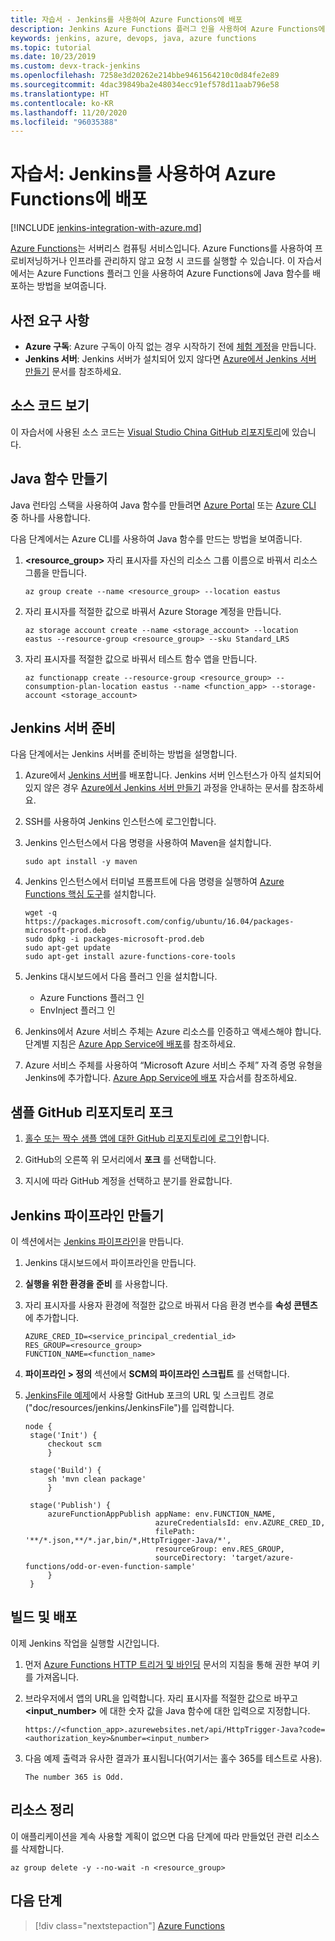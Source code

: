 ```yaml
---
title: 자습서 - Jenkins를 사용하여 Azure Functions에 배포
description: Jenkins Azure Functions 플러그 인을 사용하여 Azure Functions에 배포하는 방법 알아보기
keywords: jenkins, azure, devops, java, azure functions
ms.topic: tutorial
ms.date: 10/23/2019
ms.custom: devx-track-jenkins
ms.openlocfilehash: 7258e3d20262e214bbe9461564210c0d84fe2e89
ms.sourcegitcommit: 4dac39849ba2e48034ecc91ef578d11aab796e58
ms.translationtype: HT
ms.contentlocale: ko-KR
ms.lasthandoff: 11/20/2020
ms.locfileid: "96035388"
---
```

# <a name="tutorial-deploy-to-azure-functions-using-jenkins"></a>자습서: Jenkins를 사용하여 Azure Functions에 배포

[!INCLUDE [jenkins-integration-with-azure.md](includes/jenkins-integration-with-azure.md)]

[Azure Functions](/azure/azure-functions/)는 서버리스 컴퓨팅 서비스입니다. Azure Functions를 사용하여 프로비저닝하거나 인프라를 관리하지 않고 요청 시 코드를 실행할 수 있습니다. 이 자습서에서는 Azure Functions 플러그 인을 사용하여 Azure Functions에 Java 함수를 배포하는 방법을 보여줍니다.

## <a name="prerequisites"></a>사전 요구 사항

- **Azure 구독**: Azure 구독이 아직 없는 경우 시작하기 전에 [체험 계정](https://azure.microsoft.com/free/?ref=microsoft.com&utm_source=microsoft.com&utm_medium=docs&utm_campaign=visualstudio)을 만듭니다.
- **Jenkins 서버**: Jenkins 서버가 설치되어 있지 않다면 [Azure에서 Jenkins 서버 만들기](./configure-on-linux-vm.md) 문서를 참조하세요.

## <a name="view-the-source-code"></a>소스 코드 보기

이 자습서에 사용된 소스 코드는 [Visual Studio China GitHub 리포지토리](https://github.com/VSChina/odd-or-even-function/blob/master/src/main/java/com/microsoft/azure/Function.java)에 있습니다.

## <a name="create-a-java-function"></a>Java 함수 만들기

Java 런타임 스택을 사용하여 Java 함수를 만들려면 [Azure Portal](https://portal.azure.com) 또는 [Azure CLI](/cli/azure/) 중 하나를 사용합니다.

다음 단계에서는 Azure CLI를 사용하여 Java 함수를 만드는 방법을 보여줍니다.

1. **&lt;resource_group>** 자리 표시자를 자신의 리소스 그룹 이름으로 바꿔서 리소스 그룹을 만듭니다.

    ```azurecli
    az group create --name <resource_group> --location eastus
    ```

1. 자리 표시자를 적절한 값으로 바꿔서 Azure Storage 계정을 만듭니다.
 
    ```azurecli
    az storage account create --name <storage_account> --location eastus --resource-group <resource_group> --sku Standard_LRS    
    ```

1. 자리 표시자를 적절한 값으로 바꿔서 테스트 함수 앱을 만듭니다.

    ```azurecli
    az functionapp create --resource-group <resource_group> --consumption-plan-location eastus --name <function_app> --storage-account <storage_account>
    ```

## <a name="prepare-jenkins-server"></a>Jenkins 서버 준비

다음 단계에서는 Jenkins 서버를 준비하는 방법을 설명합니다.

1. Azure에서 [Jenkins 서버](https://azuremarketplace.microsoft.com/marketplace/apps/bitnami.production-jenkins)를 배포합니다. Jenkins 서버 인스턴스가 아직 설치되어 있지 않은 경우 [Azure에서 Jenkins 서버 만들기](./configure-on-linux-vm.md) 과정을 안내하는 문서를 참조하세요.

1. SSH를 사용하여 Jenkins 인스턴스에 로그인합니다.

1. Jenkins 인스턴스에서 다음 명령을 사용하여 Maven을 설치합니다.

    ```terminal
    sudo apt install -y maven
    ```

1. Jenkins 인스턴스에서 터미널 프롬프트에 다음 명령을 실행하여 [Azure Functions 핵심 도구](/azure/azure-functions/functions-run-local)를 설치합니다.

    ```terminal
    wget -q https://packages.microsoft.com/config/ubuntu/16.04/packages-microsoft-prod.deb
    sudo dpkg -i packages-microsoft-prod.deb
    sudo apt-get update
    sudo apt-get install azure-functions-core-tools
    ```

1. Jenkins 대시보드에서 다음 플러그 인을 설치합니다.

    - Azure Functions 플러그 인
    - EnvInject 플러그 인

1. Jenkins에서 Azure 서비스 주체는 Azure 리소스를 인증하고 액세스해야 합니다. 단계별 지침은 [Azure App Service에 배포](./deploy-from-github-to-azure-app-service.md)를 참조하세요.

1. Azure 서비스 주체를 사용하여 “Microsoft Azure 서비스 주체” 자격 증명 유형을 Jenkins에 추가합니다. [Azure App Service에 배포](./deploy-from-github-to-azure-app-service.md#add-service-principal-to-jenkins) 자습서를 참조하세요.

## <a name="fork-the-sample-github-repo"></a>샘플 GitHub 리포지토리 포크

1. [홀수 또는 짝수 샘플 앱에 대한 GitHub 리포지토리에 로그인](https://github.com/VSChina/odd-or-even-function.git)합니다.

1. GitHub의 오른쪽 위 모서리에서 **포크** 를 선택합니다.

1. 지시에 따라 GitHub 계정을 선택하고 분기를 완료합니다.

## <a name="create-a-jenkins-pipeline"></a>Jenkins 파이프라인 만들기

이 섹션에서는 [Jenkins 파이프라인](https://jenkins.io/doc/book/pipeline/)을 만듭니다.

1. Jenkins 대시보드에서 파이프라인을 만듭니다.

1. **실행을 위한 환경을 준비** 를 사용합니다.

1. 자리 표시자를 사용자 환경에 적절한 값으로 바꿔서 다음 환경 변수를 **속성 콘텐츠** 에 추가합니다.

    ```
    AZURE_CRED_ID=<service_principal_credential_id>
    RES_GROUP=<resource_group>
    FUNCTION_NAME=<function_name>
    ```
    
1. **파이프라인 > 정의** 섹션에서 **SCM의 파이프라인 스크립트** 를 선택합니다.

1. [JenkinsFile 예제](https://github.com/VSChina/odd-or-even-function/blob/master/doc/resources/jenkins/JenkinsFile)에서 사용할 GitHub 포크의 URL 및 스크립트 경로("doc/resources/jenkins/JenkinsFile")를 입력합니다.

   ```
   node {
    stage('Init') {
        checkout scm
        }

    stage('Build') {
        sh 'mvn clean package'
        }

    stage('Publish') {
        azureFunctionAppPublish appName: env.FUNCTION_NAME, 
                                azureCredentialsId: env.AZURE_CRED_ID, 
                                filePath: '**/*.json,**/*.jar,bin/*,HttpTrigger-Java/*', 
                                resourceGroup: env.RES_GROUP, 
                                sourceDirectory: 'target/azure-functions/odd-or-even-function-sample'
        }
    }
    ```

## <a name="build-and-deploy"></a>빌드 및 배포

이제 Jenkins 작업을 실행할 시간입니다.

1. 먼저 [Azure Functions HTTP 트리거 및 바인딩](/azure/azure-functions/functions-bindings-http-webhook-trigger#authorization-keys) 문서의 지침을 통해 권한 부여 키를 가져옵니다.

1. 브라우저에서 앱의 URL을 입력합니다. 자리 표시자를 적절한 값으로 바꾸고 **&lt;input_number>** 에 대한 숫자 값을 Java 함수에 대한 입력으로 지정합니다.

    ```
    https://<function_app>.azurewebsites.net/api/HttpTrigger-Java?code=<authorization_key>&number=<input_number>
    ```
1. 다음 예제 출력과 유사한 결과가 표시됩니다(여기서는 홀수 365를 테스트로 사용).

    ```output
    The number 365 is Odd.
    ```

## <a name="clean-up-resources"></a>리소스 정리

이 애플리케이션을 계속 사용할 계획이 없으면 다음 단계에 따라 만들었던 관련 리소스를 삭제합니다.

```azurecli
az group delete -y --no-wait -n <resource_group>
```

## <a name="next-steps"></a>다음 단계

> [!div class="nextstepaction"]
> [Azure Functions](/azure/azure-functions/)